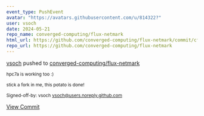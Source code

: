```yaml
---
event_type: PushEvent
avatar: "https://avatars.githubusercontent.com/u/814322?"
user: vsoch
date: 2024-05-21
repo_name: converged-computing/flux-netmark
html_url: https://github.com/converged-computing/flux-netmark/commit/cf8b0beb05139f75f29e59fc349e556aa89ce4eb
repo_url: https://github.com/converged-computing/flux-netmark
---
```


<a href='https://github.com/vsoch' target='_blank'>vsoch</a> pushed to <a href='https://github.com/converged-computing/flux-netmark' target='_blank'>converged-computing/flux-netmark</a>

<small>hpc7a is working too :)

stick a fork in me, this potato is done!

Signed-off-by: vsoch <vsoch@users.noreply.github.com></small>

<a href='https://github.com/converged-computing/flux-netmark/commit/cf8b0beb05139f75f29e59fc349e556aa89ce4eb' target='_blank'>View Commit</a>